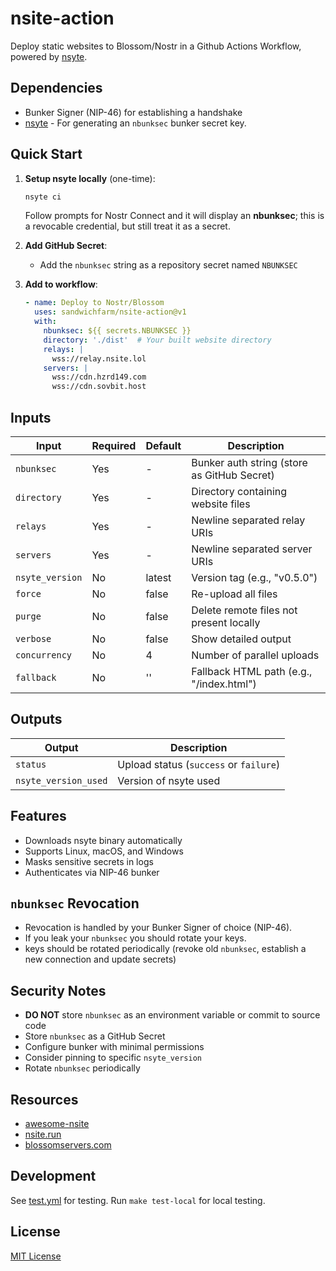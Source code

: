 # nsite-action

<!-- [![GitHub release (latest by date)](https://img.shields.io/github/v/release/your-username/nsite-action)](https://github.com/your-username/nsite-action/releases)
[![GitHub Actions CI](https://github.com/your-username/nsite-action/actions/workflows/test.yml/badge.svg)](https://github.com/your-username/nsite-action/actions/workflows/test.yml) -->

Deploy static websites to Blossom/Nostr in a Github Actions Workflow, powered by [nsyte](https://github.com/sandwichfarm/nsyte).

## Dependencies
- Bunker Signer (NIP-46) for establishing a handshake
- [nsyte](http://github.com/sandwichfarm/nsyte) - For generating an `nbunksec` bunker secret key.

## Quick Start

1. **Setup nsyte locally** (one-time):
   ```bash
   nsyte ci
   ```
   Follow prompts for Nostr Connect and it will display an **nbunksec**; this is a revocable credential, but still treat it as a secret.

2. **Add GitHub Secret**:
   - Add the `nbunksec` string as a repository secret named `NBUNKSEC`

3. **Add to workflow**:
   ```yaml
   - name: Deploy to Nostr/Blossom
     uses: sandwichfarm/nsite-action@v1
     with:
       nbunksec: ${{ secrets.NBUNKSEC }}
       directory: './dist'  # Your built website directory
       relays: |
         wss://relay.nsite.lol
       servers: |
         wss://cdn.hzrd149.com
         wss://cdn.sovbit.host
   ```

## Inputs

| Input | Required | Default | Description |
|-------|----------|---------|-------------|
| `nbunksec` | Yes | - | Bunker auth string (store as GitHub Secret) |
| `directory` | Yes | - | Directory containing website files |
| `relays` | Yes | - | Newline separated relay URIs |
| `servers` | Yes | - | Newline separated server URIs |
| `nsyte_version` | No | latest | Version tag (e.g., "v0.5.0") |
| `force` | No | false | Re-upload all files |
| `purge` | No | false | Delete remote files not present locally |
| `verbose` | No | false | Show detailed output |
| `concurrency` | No | 4 | Number of parallel uploads |
| `fallback` | No | '' | Fallback HTML path (e.g., "/index.html") |

## Outputs

| Output | Description |
|--------|-------------|
| `status` | Upload status (`success` or `failure`) |
| `nsyte_version_used` | Version of nsyte used |

## Features

- Downloads nsyte binary automatically
- Supports Linux, macOS, and Windows
- Masks sensitive secrets in logs
- Authenticates via NIP-46 bunker

## `nbunksec` Revocation

- Revocation is handled by your Bunker Signer of choice (NIP-46).
- If you leak your `nbunksec` you should rotate your keys.
- keys should be rotated periodically (revoke old `nbunksec`, establish a new connection and update secrets)

## Security Notes

- **DO NOT** store `nbunksec` as an environment variable or commit to source code
- Store `nbunksec` as a GitHub Secret
- Configure bunker with minimal permissions
- Consider pinning to specific `nsyte_version`
- Rotate `nbunksec` periodically

## Resources
- [awesome-nsite](https://github.com/nostrver-se/awesome-nsite)
- [nsite.run](https://nsite.run)
- [blossomservers.com](https://blossomservers.com)

## Development

See [test.yml](.github/workflows/test.yml) for testing. Run `make test-local` for local testing.

## License

[MIT License](./LICENSE) 
